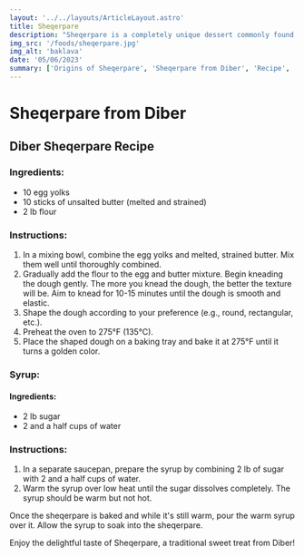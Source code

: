 ```yaml
---
layout: '../../layouts/ArticleLayout.astro'
title: Sheqerpare
description: "Sheqerpare is a completely unique dessert commonly found in Diber."
img_src: '/foods/sheqerpare.jpg'
img_alt: 'baklava'
date: '05/06/2023'
summary: ['Origins of Sheqerpare', 'Sheqerpare from Diber', 'Recipe', 'Conclusion']
---
```


# Sheqerpare from Diber

## Diber Sheqerpare Recipe

### Ingredients:
- 10 egg yolks
- 10 sticks of unsalted butter (melted and strained)
- 2 lb flour

### Instructions:
1. In a mixing bowl, combine the egg yolks and melted, strained butter. Mix them well until thoroughly combined.
2. Gradually add the flour to the egg and butter mixture. Begin kneading the dough gently. The more you knead the dough, the better the texture will be. Aim to knead for 10-15 minutes until the dough is smooth and elastic.
3. Shape the dough according to your preference (e.g., round, rectangular, etc.).
4. Preheat the oven to 275°F (135°C).
5. Place the shaped dough on a baking tray and bake it at 275°F until it turns a golden color.

### Syrup:

#### Ingredients:
- 2 lb sugar
- 2 and a half cups of water

### Instructions:
1. In a separate saucepan, prepare the syrup by combining 2 lb of sugar with 2 and a half cups of water.
2. Warm the syrup over low heat until the sugar dissolves completely. The syrup should be warm but not hot.

Once the sheqerpare is baked and while it's still warm, pour the warm syrup over it. Allow the syrup to soak into the sheqerpare.

Enjoy the delightful taste of Sheqerpare, a traditional sweet treat from Diber!